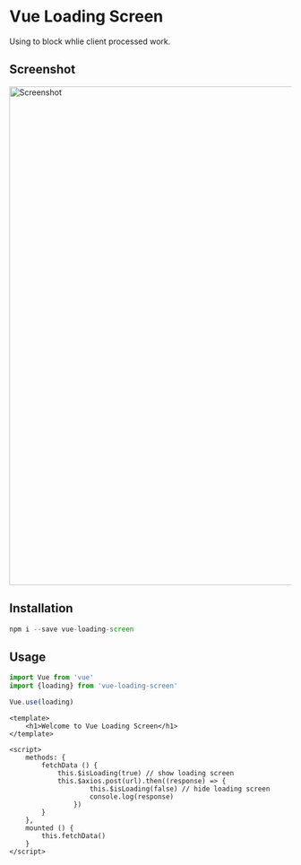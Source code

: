 # Vue Loading Screen
Using to block whlie client processed work.

## Screenshot
<img src="https://github.com/HELMAB/vue-loading/blob/master/assets/screenshot.png" 
alt="Screenshot" 
width="890" 
height="auto">

## Installation
```js
npm i --save vue-loading-screen
```

## Usage
```js
import Vue from 'vue'
import {loading} from 'vue-loading-screen'

Vue.use(loading)
```

```vue
<template>
    <h1>Welcome to Vue Loading Screen</h1>
</template>

<script>
    methods: {
        fetchData () {
            this.$isLoading(true) // show loading screen
            this.$axios.post(url).then((response) => {
                    this.$isLoading(false) // hide loading screen
                    console.log(response)
                })
        }
    },
    mounted () {
        this.fetchData()
    }
</script>
```
